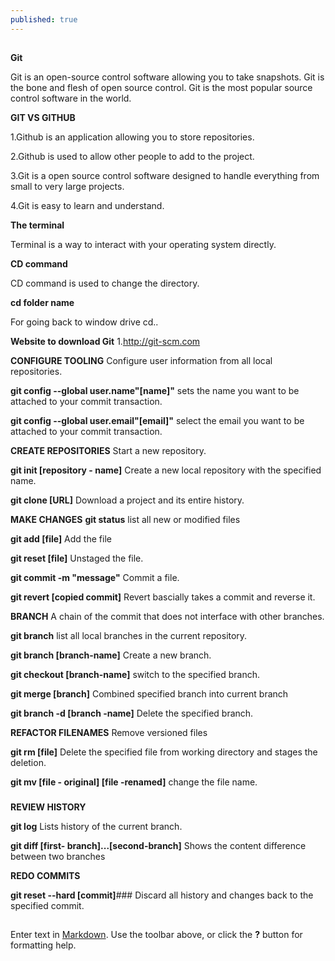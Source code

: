 ```yaml
---
published: true
---
```


##

**Git**

Git is an open-source control software allowing you to take snapshots.
Git is the bone and flesh of open source control.
Git is the most popular source control software in the world.

__GIT VS GITHUB__

1.Github is an application allowing you to store repositories.

2.Github is used to allow other people to add to the project.

3.Git is a open source control software designed to handle everything from small to very large projects.

4.Git is easy to learn and understand.

**The terminal**

Terminal is a way to interact with your operating system directly.
 

__CD command__

CD command is used to change the directory.

**cd folder name**

For going back to window drive 
cd..

__Website to download Git__ 
1.http://git-scm.com

__CONFIGURE TOOLING__
Configure user information from all local repositories.

**git config --global user.name"[name]"**
sets the name you want to be attached to your commit transaction.

**git config --global user.email"[email]"**
select the email you want to be attached to your commit transaction.


__CREATE REPOSITORIES__
Start a new repository.

**git init [repository - name]**
Create a new local repository with the specified name.

**git clone [URL]**
Download a project and its entire history.

**MAKE CHANGES**
__git status__
list all new or modified files

**git add [file]**
Add the file

__git reset [file]__
Unstaged the file.

**git commit -m "message"**
Commit a file.

__git revert [copied commit]__
Revert bascially takes a commit and reverse it.

**BRANCH**
A chain of the commit that does not interface with other branches.

__git branch__ 
list all local branches in the current repository.

**git branch [branch-name]**
Create a new branch.

__git checkout [branch-name]__
switch to the specified branch.

**git merge [branch]**
Combined specified branch into current branch

**git branch -d [branch -name]**
Delete the specified branch.


__REFACTOR FILENAMES__
Remove versioned files

**git rm [file]**
Delete the specified file from working directory and stages the deletion.

__git mv [file - original] [file -renamed]__
change the file name.

###

**REVIEW HISTORY**

__git log__
Lists history of the current branch.

**git diff [first- branch]...[second-branch]**
Shows the content difference between two branches


__REDO COMMITS__

**git reset --hard [commit]**###
Discard all history and changes back to the specified commit.
 

##



Enter text in [Markdown](http://daringfireball.net/projects/markdown/). Use the toolbar above, or click the **?** button for formatting help.
